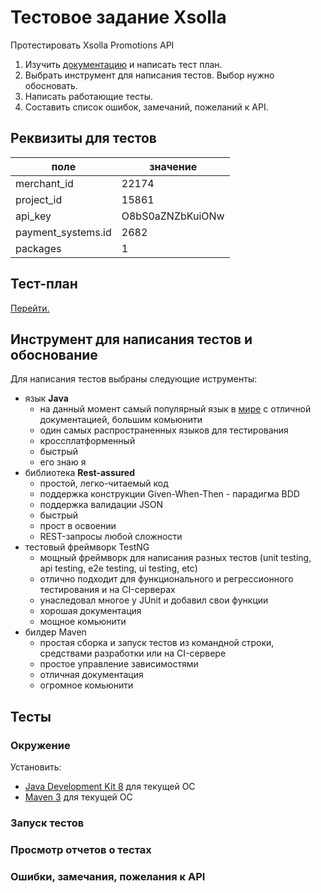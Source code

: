 # Тестовое задание Xsolla

Протестировать Xsolla Promotions API

1. Изучить [документацию](http://developers.xsolla.com/api.html#promotions) и написать тест план.
2. Выбрать инструмент для написания тестов. Выбор нужно обосновать.
3. Написать работающие тесты.
4. Составить список ошибок, замечаний, пожеланий к API.

## Реквизиты для тестов
|поле|значение|
|---|---|
|merchant_id|22174|
|project_id|15861|
|api_key|O8bS0aZNZbKuiONw|
|payment_systems.id|2682|
|packages|1|


## Тест-план
[Перейти.](./TEST-PLAN.MD)

## Инструмент для написания тестов и обоснование
Для написания тестов выбраны следующие иструменты:
- язык **Java**
  - на данный момент самый популярный язык в [мире](https://www.tiobe.com/tiobe-index/) с отличной документацией, большим комьюнити
  - один самых распространенных языков для тестирования
  - кроссплатформенный
  - быстрый
  - его знаю я
- библиотека **Rest-assured**
  - простой, легко-читаемый код
  - поддержка конструкции Given-When-Then - парадигма BDD
  - поддержка валидации JSON
  - быстрый
  - прост в освоении
  - REST-запросы любой сложности
- тестовый фреймворк TestNG
  - мощный фреймворк для написания разных тестов (unit testing, api testing, e2e testing, ui testing, etc)
  - отлично подходит для функционального и регрессионного тестирования и на CI-серверах
  - унаследовал многое у JUnit и добавил свои функции
  - хорошая документация
  - мощное комьюнити
- билдер Maven
  - простая сборка и запуск тестов из командной строки, средствами разработки или на CI-сервере
  - простое управление зависимостями
  - отличная документация
  - огромное комьюнити


## Тесты
### Окружение
Установить:
- [Java Development Kit 8](http://www.oracle.com/technetwork/java/javase/downloads/jdk8-downloads-2133151.html) для текущей ОС
- [Maven 3](https://maven.apache.org/download.cgi) для текущей ОС

### Запуск тестов



### Просмотр отчетов о тестах



### Ошибки, замечания, пожелания к API